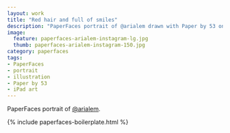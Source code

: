 ```yaml
---
layout: work
title: "Red hair and full of smiles"
description: "PaperFaces portrait of @arialem drawn with Paper by 53 on an iPad."
image: 
  feature: paperfaces-arialem-instagram-lg.jpg
  thumb: paperfaces-arialem-instagram-150.jpg
category: paperfaces
tags: 
- PaperFaces
- portrait
- illustration
- Paper by 53
- iPad art
---
```


PaperFaces portrait of [@arialem](http://instagram.com/arialem).

{% include paperfaces-boilerplate.html %}